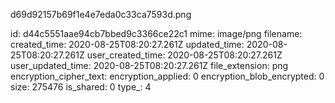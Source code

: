 d69d92157b69f1e4e7eda0c33ca7593d.png

id: d44c5551aae94cb7bbed9c3366ce22c1
mime: image/png
filename: 
created_time: 2020-08-25T08:20:27.261Z
updated_time: 2020-08-25T08:20:27.261Z
user_created_time: 2020-08-25T08:20:27.261Z
user_updated_time: 2020-08-25T08:20:27.261Z
file_extension: png
encryption_cipher_text: 
encryption_applied: 0
encryption_blob_encrypted: 0
size: 275476
is_shared: 0
type_: 4